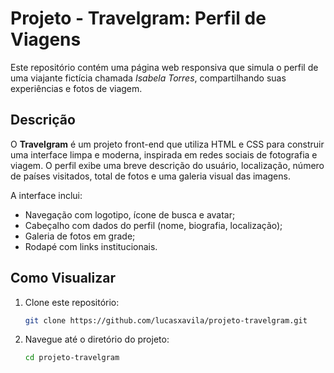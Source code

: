 # Projeto - Travelgram: Perfil de Viagens

Este repositório contém uma página web responsiva que simula o perfil de uma viajante fictícia chamada *Isabela Torres*, compartilhando suas experiências e fotos de viagem.

## Descrição

O **Travelgram** é um projeto front-end que utiliza HTML e CSS para construir uma interface limpa e moderna, inspirada em redes sociais de fotografia e viagem. O perfil exibe uma breve descrição do usuário, 
localização, número de países visitados, total de fotos e uma galeria visual das imagens.

A interface inclui:

- Navegação com logotipo, ícone de busca e avatar;
- Cabeçalho com dados do perfil (nome, biografia, localização);
- Galeria de fotos em grade;
- Rodapé com links institucionais.

## Como Visualizar

1. Clone este repositório:
   ```bash
   git clone https://github.com/lucasxavila/projeto-travelgram.git
2. Navegue até o diretório do projeto:
   ```bash
   cd projeto-travelgram

